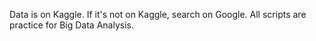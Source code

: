 Data is on Kaggle. If it's not on Kaggle, search on Google.
All scripts are practice for Big Data Analysis.
